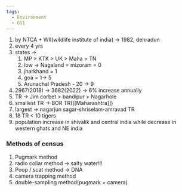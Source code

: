 ```yaml
---
tags:
  - Environment
  - GS1
---
```


1. by NTCA + WII(wildlife institute of india) -> 1982, dehradun
2. every 4 yrs
3. states -> 
	1. MP > KTK > UK > Maha > TN
	2. low -> Nagaland = mizoram = 0
	3. jharkhand = 1
	4. goa = 1-> 5
	5. Arunachal Pradesh - 20 -> 9
4. 2967(2018) -> 3682(2022) -> 6% increase annually
5. TR -> Jim corbet > bandipur > Nagarhole
6. smallest TR -> BOR TR([[Maharashtra]])
7. largest -> nagarjun sagar-shriselam-amravad TR
8. 18 TR < 10 tigers
9. population increase in shivalik and central india while decrease in western ghats and NE india


### Methods of census
1. Pugmark method
2. radio collar method -> salty water!!!
3. Poop / scat method -> DNA
4. camera trapping method
5. double-sampling method(pugmark + camera)
